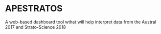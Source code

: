# APESTRATOS
A web-based dashboard tool wthat will help interpret data from the Austral 2017 and Strato-Science 2018
